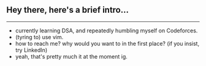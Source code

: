 ## Hey there, here's a brief intro...
--- 

- currently learning DSA, and repeatedly humbling myself on Codeforces.
- (tyring to) use vim.
- how to reach me? why would you want to in the first place?
  (if you insist, try LinkedIn)
- yeah, that's pretty much it at the moment ig.
